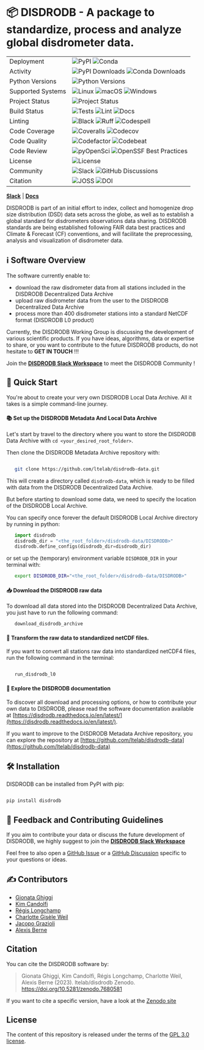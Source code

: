 # 📦 DISDRODB - A package to standardize, process and analyze global disdrometer data.
|                      |                                                |
| -------------------- | ---------------------------------------------- |
| Deployment           | ![PyPI](https://badge.fury.io/py/disdrodb.svg) ![Conda](https://img.shields.io/conda/vn/conda-forge/disdrodb.svg?logo=conda-forge&logoColor=white) |
| Activity             | ![PyPI Downloads](https://img.shields.io/pypi/dm/disdrodb.svg?label=PyPI%20downloads) ![Conda Downloads](https://img.shields.io/conda/dn/conda-forge/disdrodb.svg?label=Conda%20downloads) |
| Python Versions      | ![Python Versions](https://img.shields.io/badge/Python-3.8%20%203.9%20%203.10%20%203.11%203.12-blue) | 
| Supported Systems    | ![Linux](https://img.shields.io/github/actions/workflow/status/ltelab/disdrodb/.github/workflows/tests.yml?label=Linux) ![macOS](https://img.shields.io/github/actions/workflow/status/ltelab/disdrodb/.github/workflows/tests.yml?label=macOS) ![Windows](https://img.shields.io/github/actions/workflow/status/ltelab/disdrodb/.github/workflows/tests.yml?label=Windows) | 
| Project Status       | ![Project Status](https://www.repostatus.org/badges/latest/active.svg) | 
| Build Status         | ![Tests](https://github.com/ltelab/disdrodb/actions/workflows/tests.yml/badge.svg) ![Lint](https://github.com/ltelab/disdrodb/actions/workflows/lint.yml/badge.svg) ![Docs](https://readthedocs.org/projects/disdrodb/badge/?version=latest) | 
| Linting              | ![Black](https://img.shields.io/badge/code%20style-black-000000.svg?style=flat) ![Ruff](https://img.shields.io/endpoint?url=https://raw.githubusercontent.com/astral-sh/ruff/main/assets/badge/v2.json) ![Codespell](https://img.shields.io/badge/Codespell-enabled-brightgreen) | 
| Code Coverage        | ![Coveralls](https://coveralls.io/repos/github/ltelab/disdrodb/badge.svg?branch=main) ![Codecov](https://codecov.io/gh/ltelab/disdrodb/branch/main/graph/badge.svg) | 
| Code Quality         | ![Codefactor](https://www.codefactor.io/repository/github/ltelab/disdrodb/badge) ![Codebeat](https://codebeat.co/badges/14ff831b-f064-4bdd-a2e2-72ffdf28a35a) | ![Codacy](https://app.codacy.com/project/badge/Grade/d823c50a7ad14268bd347b5aba384623) ![Codescene](https://codescene.io/projects/36773/status-badges/code-health) |
| Code Review          | ![pyOpenSci](https://tinyurl.com/XXXX) ![OpenSSF Best Practices](https://www.bestpractices.dev/projects/XXXX/badge) |
| License              | ![License](https://img.shields.io/github/license/ltelab/disdrodb) | 
| Community            | ![Slack](https://img.shields.io/badge/Slack-disdrodb-green.svg?logo=slack) ![GitHub Discussions](https://img.shields.io/badge/GitHub-Discussions-green?logo=github) | 
| Citation             | ![JOSS](http://joss.theoj.org/papers/<DOI>/joss.<DOI>/status.svg) ![DOI](https://zenodo.org/badge/429018433.svg) | 

 [**Slack**](http://slack.disdrodb.org) | [**Docs**](https://disdrodb.readthedocs.io/en/latest/)

DISDRODB is part of an initial effort to index, collect and homogenize drop size distribution (DSD) data sets across the globe,
as well as to establish a global standard for disdrometers observations data sharing.
DISDRODB standards are being established following FAIR data best practices and Climate & Forecast (CF) conventions, and will facilitate
the preprocessing, analysis and visualization of disdrometer data.

## ℹ️ Software Overview

The software currently enable to:
- download the raw disdrometer data from all stations included in the DISDRODB Decentralized Data Archive
- upload raw disdrometer data from the user to the DISDRODB Decentralized Data Archive
- process more than 400 disdrometer stations into a standard NetCDF format (DISDRODB L0 product)

Currently, the DISDRODB Working Group is discussing the development of various scientific products.
If you have ideas, algorithms, data or expertise to share, or you want to contribute to the future DISDRODB products, do not hesitate to  **GET IN TOUCH** !!!

Join the [**DISDRODB Slack Workspace**](http://slack.disdrodb.org) to meet the DISDRODB Community !


## 🚀 Quick Start

You're about to create your very own DISDRODB Local Data Archive. All it takes is a simple command-line journey.

#### 📚 Set up the DISDRODB Metadata And Local Data Archive

Let's start by travel to the directory where you want to store the DISDRODB Data Archive with `cd <your_desired_root_folder>`.

Then clone the DISDRODB Metadata Archive repository with:

```bash

   git clone https://github.com/ltelab/disdrodb-data.git
```

This will create a directory called ``disdrodb-data``, which is ready to be filled with data from the DISDRODB Decentralized Data Archive.

But before starting to download some data, we need to specify the location of the DISDRODB Local Archive.

You can specify once forever the default DISDRODB Local Archive directory by running in python:

```python
   import disdrodb
   disdrodb_dir = "<the_root_folder>/disdrodb-data/DISDRODB>"
   disdrodb.define_configs(disdrodb_dir=disdrodb_dir)
```

or set up the (temporary) environment variable `DISDRODB_DIR` in your terminal with:

```bash
   export DISDRODB_DIR="<the_root_folder>/disdrodb-data/DISDRODB>"
```

#### 📥 Download the DISDRODB raw data

To download all data stored into the DISDRODB Decentralized Data Archive, you just have to run the following command:

```bash
   download_disdrodb_archive
```

#### 💫 Transform the raw data to standardized netCDF files.

If you want to convert all stations raw data into standardized netCDF4 files, run the following command in the terminal:

```bash

   run_disdrodb_l0

```

#### 📖 Explore the DISDRODB documentation

To discover all download and processing options, or how to contribute your own data to DISDRODB,
please read the software documentation available at [https://disdrodb.readthedocs.io/en/latest/](https://disdrodb.readthedocs.io/en/latest/).

If you want to improve to the DISDRODB Metadata Archive repository, you can explore the repository
at [https://github.com/ltelab/disdrodb-data](https://github.com/ltelab/disdrodb-data)


## 🛠️ Installation


DISDRODB can be installed from PyPI with pip:

  ```bash

  pip install disdrodb

  ```

## 💭 Feedback and Contributing Guidelines

If you aim to contribute your data or discuss the future development of DISDRODB,
we highly suggest to join the [**DISDRODB Slack Workspace**](http://slack.disdrodb.org)

Feel free to also open a [GitHub Issue](https://github.com/ltelab/disdrodb/issues) or a
[GitHub Discussion](https://github.com/ltelab/disdrodb/discussions) specific to your questions or ideas.


## ✍️  Contributors

* [Gionata Ghiggi](https://people.epfl.ch/gionata.ghiggi)
* [Kim Candolfi](https://github.com/KimCandolfi)
* [Régis Longchamp](https://people.epfl.ch/regis.longchamp)
* [Charlotte Gisèle Weil](https://people.epfl.ch/charlotte.weil)
* [Jacopo Grazioli](https://people.epfl.ch/jacopo.grazioli)
* [Alexis Berne](https://people.epfl.ch/alexis.berne?lang=en)

## Citation

You can cite the DISDRODB software by:

> Gionata Ghiggi, Kim Candolfi, Régis Longchamp, Charlotte Weil, Alexis Berne (2023). ltelab/disdrodb  Zenodo. https://doi.org/10.5281/zenodo.7680581

If you want to cite a specific version, have a look at the [Zenodo site](https://doi.org/10.5281/zenodo.7680581)

## License

The content of this repository is released under the terms of the [GPL 3.0 license](LICENSE).
